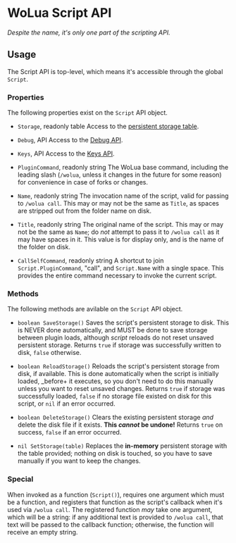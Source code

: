 # WoLua Script API
_Despite the name, it's only one part of the scripting API._

## Usage
The Script API is top-level, which means it's accessible through the global `Script`.

### Properties
The following properties exist on the `Script` API object.

- `Storage`, readonly table
  Access to the [persistent storage table](storage.md).

- `Debug`, API
  Access to the [Debug API](debug.md).

- `Keys`, API
  Access to the [Keys API](keys.md).

- `PluginCommand`, readonly string
  The WoLua base command, including the leading slash (`/wolua`, unless it changes in the future for some reason) for convenience in case of forks or changes.

- `Name`, readonly string
  The invocation name of the script, valid for passing to `/wolua call`. This may or may not be the same as `Title`, as spaces are stripped out from the folder name on disk.

- `Title`, readonly string
  The original name of the script. This may or may not be the same as `Name`; do _not_ attempt to pass it to `/wolua call` as it may have spaces in it. This value is for display only, and is the name of the folder on disk.

- `CallSelfCommand`, readonly string
  A shortcut to join `Script.PluginCommand`, "call", and `Script.Name` with a single space. This provides the entire command necessary to invoke the current script.

### Methods
The following methods are avilable on the `Script` API object.

- `boolean SaveStorage()`
  Saves the script's persistent storage to disk. This is NEVER done automatically, and MUST be done to save storage between plugin loads, although _script_ reloads do not reset unsaved persistent storage.
  Returns `true` if storage was successfully written to disk, `false` otherwise.

- `boolean ReloadStorage()`
  Reloads the script's persistent storage from disk, if available. This is done automatically when the script is initially loaded, _before+ it executes, so you don't need to do this manually unless you want to reset unsaved changes.
  Returns `true` if storage was successfully loaded, `false` if no storage file existed on disk for this script, or `nil` if an error occurred.

- `boolean DeleteStorage()`
  Clears the existing persistent storage _and_ delete the disk file if it exists. **This _cannot_ be undone!**
  Returns `true` on success, `false` if an error occurred.

- `nil SetStorage(table)`
  Replaces the **in-memory** persistent storage with the table provided; nothing on disk is touched, so you have to save manually if you want to keep the changes.

### Special
When invoked as a function (`Script()`), requires one argument which must be a function, and registers that function as the script's callback when it's used via `/wolua call`. The registered function _may_ take one argument, which will be a string: if any additional text is provided to `/wolua call`, that text will be passed to the callback function; otherwise, the function will receive an empty string.
